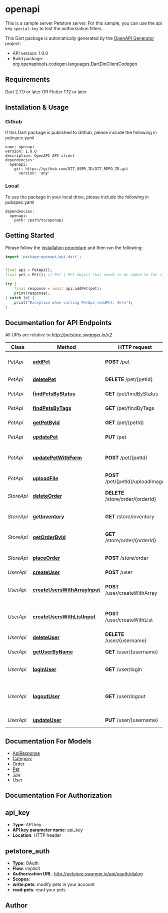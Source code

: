 # openapi
This is a sample server Petstore server. For this sample, you can use the api key `special-key` to test the authorization filters.

This Dart package is automatically generated by the [OpenAPI Generator](https://openapi-generator.tech) project:

- API version: 1.0.0
- Build package: org.openapitools.codegen.languages.DartDioClientCodegen

## Requirements

Dart 2.7.0 or later OR Flutter 1.12 or later

## Installation & Usage

### Github
If this Dart package is published to Github, please include the following in pubspec.yaml
```
name: openapi
version: 1.0.0
description: OpenAPI API client
dependencies:
  openapi:
    git: https://github.com/GIT_USER_ID/GIT_REPO_ID.git
      version: 'any'
```

### Local
To use the package in your local drive, please include the following in pubspec.yaml
```
dependencies:
  openapi:
    path: /path/to/openapi
```

## Getting Started

Please follow the [installation procedure](#installation--usage) and then run the following:

```dart
import 'package:openapi/api.dart';


final api = PetApi();
final pet = Pet(); // Pet | Pet object that needs to be added to the store

try {
    final response = await api.addPet(pet);
    print(response);
} catch (e) {
    print("Exception when calling PetApi->addPet: $e\n");
}

```

## Documentation for API Endpoints

All URIs are relative to *http://petstore.swagger.io/v2*

Class | Method | HTTP request | Description
------------ | ------------- | ------------- | -------------
*PetApi* | [**addPet**](doc\PetApi.md#addpet) | **POST** /pet | Add a new pet to the store
*PetApi* | [**deletePet**](doc\PetApi.md#deletepet) | **DELETE** /pet/{petId} | Deletes a pet
*PetApi* | [**findPetsByStatus**](doc\PetApi.md#findpetsbystatus) | **GET** /pet/findByStatus | Finds Pets by status
*PetApi* | [**findPetsByTags**](doc\PetApi.md#findpetsbytags) | **GET** /pet/findByTags | Finds Pets by tags
*PetApi* | [**getPetById**](doc\PetApi.md#getpetbyid) | **GET** /pet/{petId} | Find pet by ID
*PetApi* | [**updatePet**](doc\PetApi.md#updatepet) | **PUT** /pet | Update an existing pet
*PetApi* | [**updatePetWithForm**](doc\PetApi.md#updatepetwithform) | **POST** /pet/{petId} | Updates a pet in the store with form data
*PetApi* | [**uploadFile**](doc\PetApi.md#uploadfile) | **POST** /pet/{petId}/uploadImage | uploads an image
*StoreApi* | [**deleteOrder**](doc\StoreApi.md#deleteorder) | **DELETE** /store/order/{orderId} | Delete purchase order by ID
*StoreApi* | [**getInventory**](doc\StoreApi.md#getinventory) | **GET** /store/inventory | Returns pet inventories by status
*StoreApi* | [**getOrderById**](doc\StoreApi.md#getorderbyid) | **GET** /store/order/{orderId} | Find purchase order by ID
*StoreApi* | [**placeOrder**](doc\StoreApi.md#placeorder) | **POST** /store/order | Place an order for a pet
*UserApi* | [**createUser**](doc\UserApi.md#createuser) | **POST** /user | Create user
*UserApi* | [**createUsersWithArrayInput**](doc\UserApi.md#createuserswitharrayinput) | **POST** /user/createWithArray | Creates list of users with given input array
*UserApi* | [**createUsersWithListInput**](doc\UserApi.md#createuserswithlistinput) | **POST** /user/createWithList | Creates list of users with given input array
*UserApi* | [**deleteUser**](doc\UserApi.md#deleteuser) | **DELETE** /user/{username} | Delete user
*UserApi* | [**getUserByName**](doc\UserApi.md#getuserbyname) | **GET** /user/{username} | Get user by user name
*UserApi* | [**loginUser**](doc\UserApi.md#loginuser) | **GET** /user/login | Logs user into the system
*UserApi* | [**logoutUser**](doc\UserApi.md#logoutuser) | **GET** /user/logout | Logs out current logged in user session
*UserApi* | [**updateUser**](doc\UserApi.md#updateuser) | **PUT** /user/{username} | Updated user


## Documentation For Models

 - [ApiResponse](doc\ApiResponse.md)
 - [Category](doc\Category.md)
 - [Order](doc\Order.md)
 - [Pet](doc\Pet.md)
 - [Tag](doc\Tag.md)
 - [User](doc\User.md)


## Documentation For Authorization


## api_key

- **Type**: API key
- **API key parameter name**: api_key
- **Location**: HTTP header

## petstore_auth

- **Type**: OAuth
- **Flow**: implicit
- **Authorization URL**: http://petstore.swagger.io/api/oauth/dialog
- **Scopes**: 
 - **write:pets**: modify pets in your account
 - **read:pets**: read your pets


## Author



